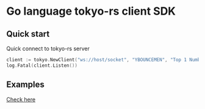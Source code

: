 # Go language tokyo-rs client SDK

## Quick start

Quick connect to tokyo-rs server

```go
client := tokyo.NewClient("ws://host/socket", "YBOUNCEMEN", "Top 1 Number one")
log.Fatal(client.Listen())
```

## Examples

[Check here](examples)
